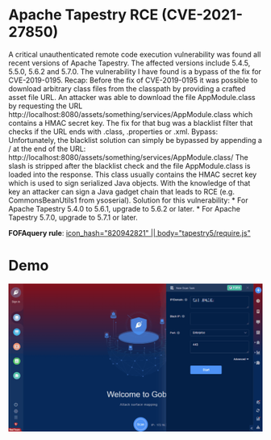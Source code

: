 # Apache Tapestry RCE (CVE-2021-27850)

A critical unauthenticated remote code execution vulnerability was found all recent versions of Apache Tapestry. The affected versions include 5.4.5, 5.5.0, 5.6.2 and 5.7.0. The vulnerability I have found is a bypass of the fix for CVE-2019-0195. Recap: Before the fix of CVE-2019-0195 it was possible to download arbitrary class files from the classpath by providing a crafted asset file URL. An attacker was able to download the file AppModule.class by requesting the URL http://localhost:8080/assets/something/services/AppModule.class which contains a HMAC secret key. The fix for that bug was a blacklist filter that checks if the URL ends with .class, .properties or .xml. Bypass: Unfortunately, the blacklist solution can simply be bypassed by appending a / at the end of the URL: http://localhost:8080/assets/something/services/AppModule.class/ The slash is stripped after the blacklist check and the file AppModule.class is loaded into the response. This class usually contains the HMAC secret key which is used to sign serialized Java objects. With the knowledge of that key an attacker can sign a Java gadget chain that leads to RCE (e.g. CommonsBeanUtils1 from ysoserial). Solution for this vulnerability: * For Apache Tapestry 5.4.0 to 5.6.1, upgrade to 5.6.2 or later. * For Apache Tapestry 5.7.0, upgrade to 5.7.1 or later.

**FOFAquery rule**: [icon_hash="820942821" || body="tapestry5/require.js"](https://fofa.so/result?qbase64=aWNvbl9oYXNoPSI4MjA5NDI4MjEiIHx8IGJvZHk9InRhcGVzdHJ5NS9yZXF1aXJlLmpzIg%3D%3D)

# Demo

![](Aapche_Tapestry_Unserialize_RCE_CVE_2021_27850.gif)